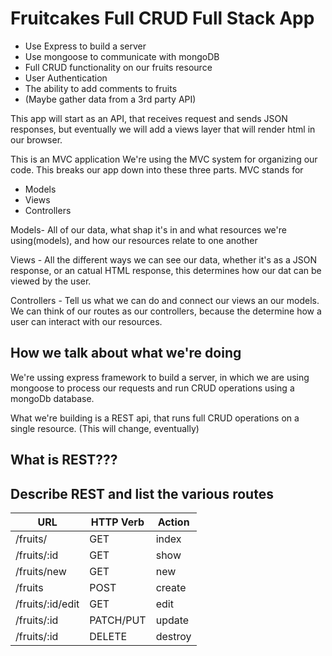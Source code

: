 # Fruitcakes Full CRUD Full Stack App

- Use Express to build a server
- Use mongoose to communicate with mongoDB
- Full CRUD functionality on our fruits resource
- User Authentication
- The ability to add comments to fruits
- (Maybe gather data from a 3rd party API)

This app will start as an API, that receives request and sends JSON responses, but eventually we will add a views layer that will render html in our browser.

This is an MVC application
We're using the MVC system for organizing our code.
This breaks our app down into these three parts.
MVC stands for
- Models
- Views
- Controllers

Models- All of our data, what shap it's in and what resources we're using(models), and how our resources relate to one another

Views - All the different ways we can see our data, whether it's as a JSON response, or an catual HTML response, this determines how our dat can be viewed by the user.

Controllers - Tell us what we can do and connect our views an our models. We can think of our routes as our controllers, because the determine how a user can interact with our resources.

## How we talk about what we're doing

We're ussing express framework to build a server, in which we are using mongoose to process our requests and run CRUD operations using a mongoDb database.

What we're building is a REST api, that runs full CRUD operations on a single resource. (This will change, eventually)

## What is REST???

## Describe REST and list the various routes

| **URL**           | **HTTP Verb**|**Action**|
|-------------------|--------------|----------|
| /fruits/          | GET          | index    
| /fruits/:id       | GET          | show     
| /fruits/new       | GET          | new      
| /fruits           | POST         | create   
| /fruits/:id/edit  | GET          | edit     
| /fruits/:id       | PATCH/PUT    | update   
| /fruits/:id       | DELETE       | destroy  